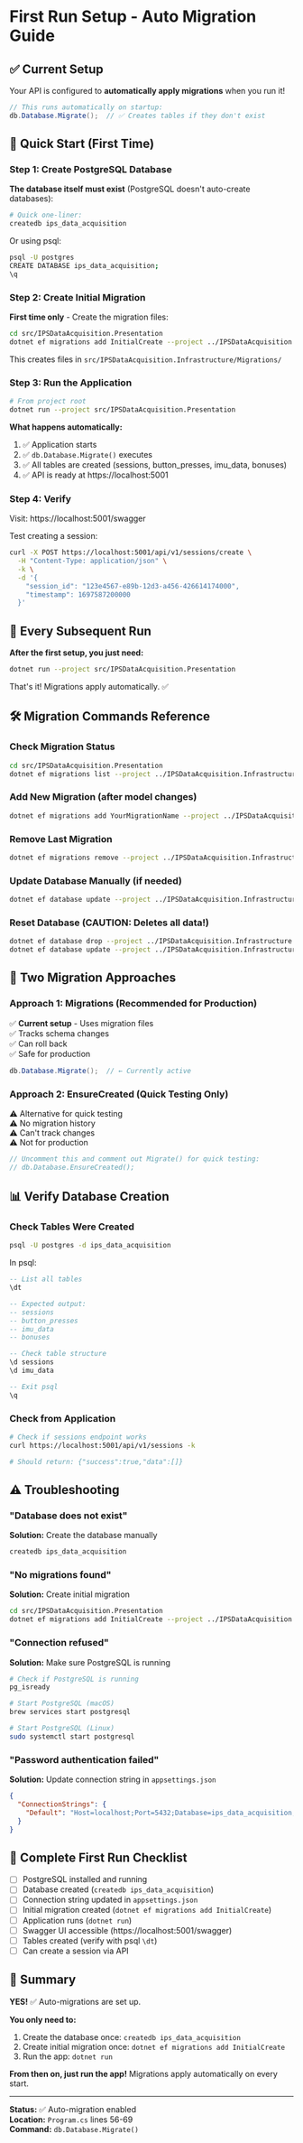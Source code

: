 # First Run Setup - Auto Migration Guide

## ✅ Current Setup

Your API is configured to **automatically apply migrations** when you run it!

```csharp
// This runs automatically on startup:
db.Database.Migrate();  // ✅ Creates tables if they don't exist
```

## 🚀 Quick Start (First Time)

### Step 1: Create PostgreSQL Database

**The database itself must exist** (PostgreSQL doesn't auto-create databases):

```bash
# Quick one-liner:
createdb ips_data_acquisition
```

Or using psql:
```bash
psql -U postgres
CREATE DATABASE ips_data_acquisition;
\q
```

### Step 2: Create Initial Migration

**First time only** - Create the migration files:

```bash
cd src/IPSDataAcquisition.Presentation
dotnet ef migrations add InitialCreate --project ../IPSDataAcquisition.Infrastructure
```

This creates files in `src/IPSDataAcquisition.Infrastructure/Migrations/`

### Step 3: Run the Application

```bash
# From project root
dotnet run --project src/IPSDataAcquisition.Presentation
```

**What happens automatically:**
1. ✅ Application starts
2. ✅ `db.Database.Migrate()` executes
3. ✅ All tables are created (sessions, button_presses, imu_data, bonuses)
4. ✅ API is ready at https://localhost:5001

### Step 4: Verify

Visit: https://localhost:5001/swagger

Test creating a session:
```bash
curl -X POST https://localhost:5001/api/v1/sessions/create \
  -H "Content-Type: application/json" \
  -k \
  -d '{
    "session_id": "123e4567-e89b-12d3-a456-426614174000",
    "timestamp": 1697587200000
  }'
```

## 🔄 Every Subsequent Run

**After the first setup, you just need:**

```bash
dotnet run --project src/IPSDataAcquisition.Presentation
```

That's it! Migrations apply automatically. ✅

## 🛠️ Migration Commands Reference

### Check Migration Status
```bash
cd src/IPSDataAcquisition.Presentation
dotnet ef migrations list --project ../IPSDataAcquisition.Infrastructure
```

### Add New Migration (after model changes)
```bash
dotnet ef migrations add YourMigrationName --project ../IPSDataAcquisition.Infrastructure
```

### Remove Last Migration
```bash
dotnet ef migrations remove --project ../IPSDataAcquisition.Infrastructure
```

### Update Database Manually (if needed)
```bash
dotnet ef database update --project ../IPSDataAcquisition.Infrastructure
```

### Reset Database (CAUTION: Deletes all data!)
```bash
dotnet ef database drop --project ../IPSDataAcquisition.Infrastructure --force
dotnet ef database update --project ../IPSDataAcquisition.Infrastructure
```

## 🔧 Two Migration Approaches

### Approach 1: Migrations (Recommended for Production)

✅ **Current setup** - Uses migration files  
✅ Tracks schema changes  
✅ Can roll back  
✅ Safe for production  

```csharp
db.Database.Migrate();  // ← Currently active
```

### Approach 2: EnsureCreated (Quick Testing Only)

⚠️ Alternative for quick testing  
⚠️ No migration history  
⚠️ Can't track changes  
⚠️ Not for production  

```csharp
// Uncomment this and comment out Migrate() for quick testing:
// db.Database.EnsureCreated();
```

## 📊 Verify Database Creation

### Check Tables Were Created

```bash
psql -U postgres -d ips_data_acquisition
```

In psql:
```sql
-- List all tables
\dt

-- Expected output:
-- sessions
-- button_presses  
-- imu_data
-- bonuses

-- Check table structure
\d sessions
\d imu_data

-- Exit psql
\q
```

### Check from Application

```bash
# Check if sessions endpoint works
curl https://localhost:5001/api/v1/sessions -k

# Should return: {"success":true,"data":[]}
```

## ⚠️ Troubleshooting

### "Database does not exist"

**Solution:** Create the database manually
```bash
createdb ips_data_acquisition
```

### "No migrations found"

**Solution:** Create initial migration
```bash
cd src/IPSDataAcquisition.Presentation
dotnet ef migrations add InitialCreate --project ../IPSDataAcquisition.Infrastructure
```

### "Connection refused"

**Solution:** Make sure PostgreSQL is running
```bash
# Check if PostgreSQL is running
pg_isready

# Start PostgreSQL (macOS)
brew services start postgresql

# Start PostgreSQL (Linux)
sudo systemctl start postgresql
```

### "Password authentication failed"

**Solution:** Update connection string in `appsettings.json`
```json
{
  "ConnectionStrings": {
    "Default": "Host=localhost;Port=5432;Database=ips_data_acquisition;Username=postgres;Password=YOUR_PASSWORD"
  }
}
```

## 📝 Complete First Run Checklist

- [ ] PostgreSQL installed and running
- [ ] Database created (`createdb ips_data_acquisition`)
- [ ] Connection string updated in `appsettings.json`
- [ ] Initial migration created (`dotnet ef migrations add InitialCreate`)
- [ ] Application runs (`dotnet run`)
- [ ] Swagger UI accessible (https://localhost:5001/swagger)
- [ ] Tables created (verify with psql `\dt`)
- [ ] Can create a session via API

## 🎯 Summary

**YES!** ✅ Auto-migrations are set up.

**You only need to:**
1. Create the database once: `createdb ips_data_acquisition`
2. Create initial migration once: `dotnet ef migrations add InitialCreate`
3. Run the app: `dotnet run`

**From then on, just run the app!** Migrations apply automatically on every start.

---

**Status:** ✅ Auto-migration enabled  
**Location:** `Program.cs` lines 56-69  
**Command:** `db.Database.Migrate()`

